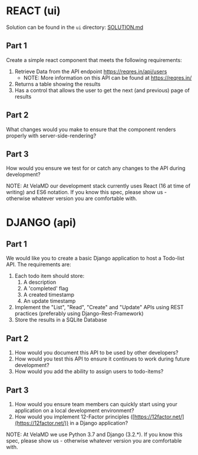 # REACT (ui)

Solution can be found in the `ui` directory: [SOLUTION.md](./ui/SOLUTION.md)

## Part 1
Create a simple react component that meets the following requirements:

1. Retrieve Data from the API endpoint https://reqres.in/api/users
    - NOTE: More information on this API can be found at https://reqres.in/
2. Returns a table showing the results
3. Has a control that allows the user to get the next (and previous) page of results

## Part 2
What changes would you make to ensure that the component renders properly with server-side-rendering?

## Part 3
How would you ensure we test for or catch any changes to the API during development?

NOTE: At VelaMD our development stack currently uses React (16 at time of writing) and ES6 notation. If you know this spec, please show us - otherwise whatever version you are comfortable with.


# DJANGO (api)

## Part 1
We would like you to create a basic Django application to host a Todo-list API. The requirements are:

1. Each todo item should store:
    1. A description
    2. A 'completed' flag
    3. A created timestamp
    4. An update timestamp
2. Implement the "List", "Read", "Create" and "Update" APIs using REST practices (preferably using Django-Rest-Framework)
3. Store the results in a SQLite Database

## Part 2
1. How would you document this API to be used by other developers?
2. How would you test this API to ensure it continues to work during future development?
3. How would you add the ability to assign users to todo-items?

## Part 3
1. How would you ensure team members can quickly start using your application on a local development environment?
2. How would you implement 12-Factor principles ([https://12factor.net/](https://12factor.net/)) in a Django application?

NOTE: At VelaMD we use Python 3.7 and Django (3.2.*). If you know this spec, please show us - otherwise whatever version you are comfortable with.

